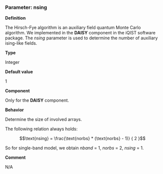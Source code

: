 ### Parameter: nsing

**Definition**

The Hirsch-Fye algorithm is an auxiliary field quantum Monte Carlo algorithm. We implemented in the **DAISY** component in the iQIST software package. The *nsing* parameter is used to determine the number of auxiliary ising-like fields.

**Type**

Integer

**Default value**

1

**Component**

Only for the **DAISY** component.

**Behavior**

Determine the size of involved arrays.

The following relation always holds:

```math
\text{nsing} = \frac{\text{norbs} * (\text{norbs} - 1)} { 2 }
```

So for single-band model, we obtain *nband* = 1, *norbs* = 2, *nsing* = 1.

**Comment**

N/A